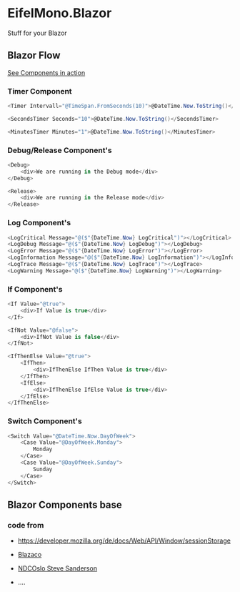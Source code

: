# EifelMono.Blazor

Stuff for your Blazor

## Blazor Flow

[See Components in action](https://github.com/EifelMono/EifelMono.Blazor/blob/master/sample/ServerApp/Pages/TestFlow.razor)

### Timer Component
```csharp
<Timer Intervall="@TimeSpan.FromSeconds(10)">@DateTime.Now.ToString()</Timer>

<SecondsTimer Seconds="10">@DateTime.Now.ToString()</SecondsTimer>

<MinutesTimer Minutes="1">@DateTime.Now.ToString()</MinutesTimer>
```

### Debug/Release Component's
```csharp
<Debug>
    <div>We are running in the Debug mode</div>
</Debug>

<Release>
    <div>We are running in the Release mode</div>
</Release>
```

### Log Component's
```csharp
<LogCritical Message="@($"{DateTime.Now} LogCritical")"></LogCritical>
<LogDebug Message="@($"{DateTime.Now} LogDebug")"></LogDebug>
<LogError Message="@($"{DateTime.Now} LogError")"></LogError>
<LogInformation Message="@($"{DateTime.Now} LogInformation")"></LogInformation>
<LogTrace Message="@($"{DateTime.Now} LogTrace")"></LogTrace>
<LogWarning Message="@($"{DateTime.Now} LogWarning")"></LogWarning>
```

### If Component's
```csharp
<If Value="@true">
    <div>If Value is true</div>
</If>

<IfNot Value="@false">
    <div>IfNot Value is false</div>
</IfNot>

<IfThenElse Value="@true">
    <IfThen>
        <div>IfThenElse IfThen Value is true</div>
    </IfThen>
    <IfElse>
        <div>IfThenElse IfElse Value is true</div>
    </IfElse>
</IfThenElse>
```

### Switch Component's
```csharp
<Switch Value="@DateTime.Now.DayOfWeek">
    <Case Value="@DayOfWeek.Monday">
        Monday
    </Case>
    <Case Value="@DayOfWeek.Sunday">
        Sunday
    </Case>
</Switch>
```




## Blazor Components base 

### code from 

* https://developer.mozilla.org/de/docs/Web/API/Window/sessionStorage



* [Blazaco](https://github.com/Kyle-Undefined/Blazaco)
* [NDCOslo Steve Sanderson](https://github.com/SteveSandersonMS/presentation-2019-06-NDCOslo)
* ....
